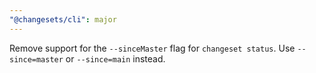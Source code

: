 ```yaml
---
"@changesets/cli": major
---
```


Remove support for the `--sinceMaster` flag for `changeset status`. Use `--since=master` or `--since=main` instead.
